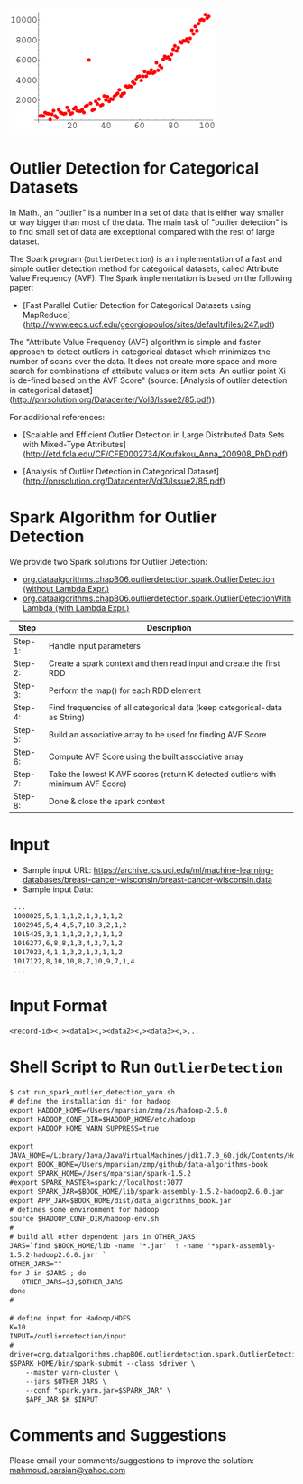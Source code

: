 [![Outlier Detection](./outlier.gif)]()

Outlier Detection for Categorical Datasets
==========================================
In Math., an "outlier" is a number in a set of data that 
is either way smaller or way bigger than most of the data.
The main task of "outlier detection" is to find small set 
of data are exceptional compared with the rest of large 
dataset.

The Spark program (````OutlierDetection````) is an 
implementation of a fast and simple outlier detection
method for categorical datasets, called Attribute Value 
Frequency (AVF). The Spark implementation is based on 
the following paper:

* [Fast Parallel Outlier Detection for Categorical Datasets using MapReduce]
  (http://www.eecs.ucf.edu/georgiopoulos/sites/default/files/247.pdf)

The "Attribute Value Frequency (AVF) algorithm is simple and 
faster approach to detect outliers in categorical dataset which 
minimizes the number of scans over the data. It does not create 
more space and more search for combinations of attribute values 
or item sets. An outlier point Xi is de-fined based on the AVF Score" 
(source: [Analysis of outlier detection in categorical dataset]
         (http://pnrsolution.org/Datacenter/Vol3/Issue2/85.pdf)).

For additional references: 
 * [Scalable and Efficient Outlier Detection in Large Distributed Data Sets with Mixed-Type Attributes]
   (http://etd.fcla.edu/CF/CFE0002734/Koufakou_Anna_200908_PhD.pdf)
 
 * [Analysis of Outlier Detection in Categorical Dataset]
   (http://pnrsolution.org/Datacenter/Vol3/Issue2/85.pdf)
 
Spark Algorithm for Outlier Detection
=====================================
We provide two Spark solutions for Outlier Detection:

* [org.dataalgorithms.chapB06.outlierdetection.spark.OutlierDetection (without Lambda Expr.)](./OutlierDetection.java)
* [org.dataalgorithms.chapB06.outlierdetection.spark.OutlierDetectionWithLambda (with Lambda Expr.)](./OutlierDetectionWithLambda.java)

Step    | Description
--------|------------------------------------------------------------------------
Step-1: | Handle input parameters
Step-2: | Create a spark context and then read input and create the first RDD
Step-3: | Perform the map() for each RDD element
Step-4: | Find frequencies of all categorical data (keep categorical-data as String)
Step-5: | Build an associative array to be used for finding AVF Score
Step-6: | Compute AVF Score using the built associative array
Step-7: | Take the lowest K AVF scores (return K detected outliers with minimum AVF Score)
Step-8: | Done & close the spark context
 
Input
===== 
 * Sample input URL: https://archive.ics.uci.edu/ml/machine-learning-databases/breast-cancer-wisconsin/breast-cancer-wisconsin.data
 * Sample input Data:
 
````
 ...
 1000025,5,1,1,1,2,1,3,1,1,2
 1002945,5,4,4,5,7,10,3,2,1,2
 1015425,3,1,1,1,2,2,3,1,1,2
 1016277,6,8,8,1,3,4,3,7,1,2
 1017023,4,1,1,3,2,1,3,1,1,2
 1017122,8,10,10,8,7,10,9,7,1,4
 ...
````
 
Input Format
============
````
<record-id><,><data1><,><data2><,><data3><,>...
````

Shell Script to Run ````OutlierDetection````
=============================================
````
$ cat run_spark_outlier_detection_yarn.sh 
# define the installation dir for hadoop
export HADOOP_HOME=/Users/mparsian/zmp/zs/hadoop-2.6.0
export HADOOP_CONF_DIR=$HADOOP_HOME/etc/hadoop
export HADOOP_HOME_WARN_SUPPRESS=true

export JAVA_HOME=/Library/Java/JavaVirtualMachines/jdk1.7.0_60.jdk/Contents/Home
export BOOK_HOME=/Users/mparsian/zmp/github/data-algorithms-book
export SPARK_HOME=/Users/mparsian/spark-1.5.2
#export SPARK_MASTER=spark://localhost:7077
export SPARK_JAR=$BOOK_HOME/lib/spark-assembly-1.5.2-hadoop2.6.0.jar
export APP_JAR=$BOOK_HOME/dist/data_algorithms_book.jar
# defines some environment for hadoop
source $HADOOP_CONF_DIR/hadoop-env.sh
#
# build all other dependent jars in OTHER_JARS
JARS=`find $BOOK_HOME/lib -name '*.jar'  ! -name '*spark-assembly-1.5.2-hadoop2.6.0.jar' `
OTHER_JARS=""
for J in $JARS ; do 
   OTHER_JARS=$J,$OTHER_JARS
done
#

# define input for Hadoop/HDFS
K=10
INPUT=/outlierdetection/input
#
driver=org.dataalgorithms.chapB06.outlierdetection.spark.OutlierDetection
$SPARK_HOME/bin/spark-submit --class $driver \
	--master yarn-cluster \
	--jars $OTHER_JARS \
    --conf "spark.yarn.jar=$SPARK_JAR" \
	$APP_JAR $K $INPUT
````


Comments and Suggestions
========================
Please email your comments/suggestions to improve the solution: mahmoud.parsian@yahoo.com